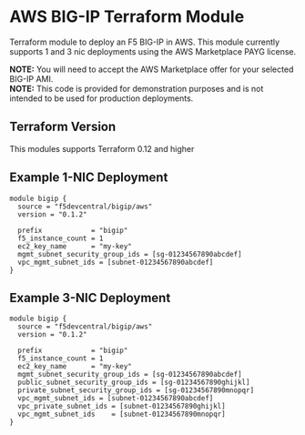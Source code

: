 # AWS BIG-IP Terraform Module 
Terraform module to deploy an F5 BIG-IP in AWS.  This module currently supports 1 and 3 nic deployments using the AWS Marketplace PAYG license.

**NOTE:** You will need to accept the AWS Marketplace offer for your selected BIG-IP AMI.  
**NOTE:** This code is provided for demonstration purposes and is not intended to be used for production deployments. 

## Terraform Version
This modules supports Terraform 0.12 and higher

## Example 1-NIC Deployment
```hcl
module bigip {
  source = "f5devcentral/bigip/aws"
  version = "0.1.2"

  prefix            = "bigip"
  f5_instance_count = 1
  ec2_key_name      = "my-key"
  mgmt_subnet_security_group_ids = [sg-01234567890abcdef]
  vpc_mgmt_subnet_ids = [subnet-01234567890abcdef]
}
```
## Example 3-NIC Deployment
```hcl
module bigip {
  source = "f5devcentral/bigip/aws"
  version = "0.1.2"

  prefix            = "bigip"
  f5_instance_count = 1
  ec2_key_name      = "my-key"
  mgmt_subnet_security_group_ids = [sg-01234567890abcdef]
  public_subnet_security_group_ids = [sg-01234567890ghijkl]
  private_subnet_security_group_ids = [sg-01234567890mnopqr]
  vpc_mgmt_subnet_ids = [subnet-01234567890abcdef]
  vpc_private_subnet_ids = [subnet-01234567890ghijkl]
  vpc_mgmt_subnet_ids    = [subnet-01234567890mnopqr]
}
```